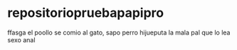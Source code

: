 # repositoriopruebapapipro
ffasga
el poollo se comio al gato, sapo perro hijueputa la mala pal que lo lea
sexo anal
